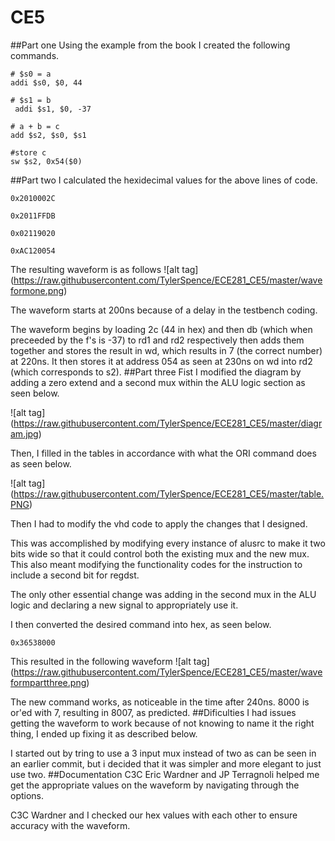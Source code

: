  CE5
===========

##Part one
Using the example from the book I created the following commands.
``` 
# $s0 = a 
addi $s0, $0, 44   

# $s1 = b
 addi $s1, $0, -37 

# a + b = c
add $s2, $s0, $s1 

#store c
sw $s2, 0x54($0)    
```

##Part two
I calculated the hexidecimal values for the above lines of code.
```
0x2010002C

0x2011FFDB

0x02119020

0xAC120054
```

The resulting waveform is as follows
![alt tag] (https://raw.githubusercontent.com/TylerSpence/ECE281_CE5/master/waveformone.png)

The waveform starts at 200ns because of a delay in the testbench coding. 

The waveform begins by loading 2c (44 in hex) and then db (which when preceeded by the f's is -37) to rd1 and rd2 respectively then adds them together and stores the result in wd, which results in 7 (the correct number) at 220ns. It then stores it at address 054 as seen at 230ns on wd into rd2 (which corresponds to s2). 
##Part three
Fist I modified the diagram by adding a zero extend and a second mux within the ALU logic section as seen below. 

![alt tag] (https://raw.githubusercontent.com/TylerSpence/ECE281_CE5/master/diagram.jpg)

Then, I filled in the tables in accordance with what the ORI command does as seen below.

![alt tag] (https://raw.githubusercontent.com/TylerSpence/ECE281_CE5/master/table.PNG)

Then I had to modify the vhd code to apply the changes that I designed.

This was accomplished by modifying every instance of alusrc to make it two bits wide so that it could control both the existing mux and the new mux. This also meant modifying the functionality codes for the instruction to include a second bit for regdst. 

The only other essential change was adding in the second mux in the ALU logic and declaring a new signal to appropriately use it. 

I then converted the desired command into hex, as seen below.
```
0x36538000
```
This resulted in the following waveform
![alt tag] (https://raw.githubusercontent.com/TylerSpence/ECE281_CE5/master/waveformpartthree.png)

The new command works, as noticeable in the time after 240ns. 8000 is or'ed with 7, resulting in 8007, as predicted. 
##Dificulties
I had issues getting the waveform to work because of not knowing to name it the right thing, I ended up fixing it as described below.

I started out by tring to use a 3 input mux instead of two as can be seen in an earlier commit, but i decided that it was simpler and more elegant to just use two. 
##Documentation
C3C Eric Wardner and JP Terragnoli helped me get the appropriate values on the waveform by navigating through the options.

C3C Wardner and I checked our hex values with each other to ensure accuracy with the waveform.
